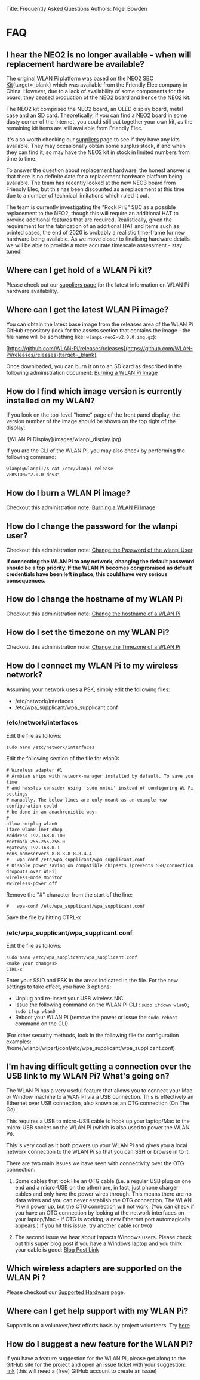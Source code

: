 Title: Frequently Asked Questions
Authors: Nigel Bowden

# FAQ

## I hear the NEO2 is no longer available - when will replacement hardware be available?

The original WLAN Pi platform was based on the [NEO2 SBC Kit][Friendlyarm]{target=_blank} which was available from the Friendly Elec company in China. However, due to a lack of availability of some components for the board, they ceased production of the NEO2 board and hence the NEO2 kit. 

The NEO2 kit comprised the NEO2 board, an OLED display board, metal case and an SD card. Theoretically, if you can find a NEO2 board in some dusty corner of the Internet, you could still put together your own kit, as the remaining kit items are still available from Friendly Elec. 

It's also worth checking our [suppliers][suppliers] page to see if they have any kits available. They may occasionally obtain some surplus stock, if and when they can find it, so may have the NEO2 kit in stock in limited numbers from time to time.

To answer the question about replacement hardware, the honest answer is that there is no definite date for a replacement hardware platform being available. The team has recently looked at the new NEO3 board from Friendly Elec, but this has been discounted as a replacement at this time due to a number of technical limitations which ruled it out.

The team is currently investigating the "Rock Pi E" SBC as a possible replacement to the NEO2, though this will require an additional HAT to provide additional features that are required. Realistically, given the requirement for the fabrication of an additional HAT and items such as printed cases, the end of 2020 is probably a realistic time-frame for new hardware being available. As we move closer to finalising hardware details, we will be able to provide a more accurate timescale assessment - stay tuned! 


## Where can I get hold of a WLAN Pi kit?

Please check out our [suppliers page][suppliers] for the latest information on WLAN Pi hardware availability.

## Where can I get the latest WLAN Pi image?

You can obtain the latest base image from the releases area of the WLAN Pi GitHub repository (look for the assets section that contains the image - the file name will be something like: ```wlanpi-neo2-v2.0.0.img.gz```):

[https://github.com/WLAN-Pi/releases/releases](https://github.com/WLAN-Pi/releases/releases){target=_blank}

Once downloaded, you can burn it on to an SD card as described in the following administration document: [Burning a WLAN Pi Image][burn_image]

## How do I find which image version is currently installed on my WLAN?

If you look on the top-level "home" page of the front panel display, the version number of the image should be shown on the top right of the display:
<div>![WLAN Pi Display](images/wlanpi_display.jpg)</div>

If you are the CLI of the WLAN Pi, you may also check by performing the following command:

```
wlanpi@wlanpi:/$ cat /etc/wlanpi-release
VERSION="2.0.0-dev3"
```

## How do I burn a WLAN Pi image?

Checkout this administration note: [Burning a WLAN Pi Image][burn_image]

## How do I change the password for the wlanpi user?

Checkout this administration note: [Change the Password of the wlanpi User][change_pwd]

**If connecting the WLAN Pi to any network, changing the default password should be a top priority. If the WLAN Pi becomes compromised as default credentials have been left in place, this could have very serious consequences.**


## How do I change the hostname of my WLAN Pi

Checkout this administration note: [Change the hostname of a WLAN Pi][hostname]


## How do I set the timezone on my WLAN Pi?

Checkout this administration note: [Change the Timezone of a WLAN Pi][timezone]


## How do I connect my WLAN Pi to my wireless network?

Assuming your network uses a PSK, simply edit the following files:

- /etc/network/interfaces
- /etc/wpa_supplicant/wpa_supplicant.conf


### /etc/network/interfaces 

Edit the file as follows:

```
sudo nano /etc/network/interfaces
```

Edit the following section of the file for wlan0:

```
# Wireless adapter #1
# Armbian ships with network-manager installed by default. To save you time
# and hassles consider using 'sudo nmtui' instead of configuring Wi-Fi settings
# manually. The below lines are only meant as an example how configuration could
# be done in an anachronistic way:
#
allow-hotplug wlan0
iface wlan0 inet dhcp
#address 192.168.0.100
#netmask 255.255.255.0
#gateway 192.168.0.1
#dns-nameservers 8.8.8.8 8.8.4.4
#   wpa-conf /etc/wpa_supplicant/wpa_supplicant.conf
# Disable power saving on compatible chipsets (prevents SSH/connection dropouts over WiFi)
wireless-mode Monitor
#wireless-power off
```

Remove the "#" character from the start of the line:

```
#   wpa-conf /etc/wpa_supplicant/wpa_supplicant.conf
```

Save the file by hitting CTRL-x

### /etc/wpa_supplicant/wpa_supplicant.conf

Edit the file as follows:

```
sudo nano /etc/wpa_supplicant/wpa_supplicant.conf
<make your changes>
CTRL-x
```
Enter your SSID and PSK in the areas indicated in the file. For the new settings to take effect, you have 3 options:

* Unplug and re-insert your USB wireless NIC
* Issue the following command on the WLAN Pi CLI : ```sudo ifdown wlan0; sudo ifup wlan0```
* Reboot your WLAN Pi (remove the power or issue the ```sudo reboot``` command on the CLI) 

(For other security methods, look in the following file for configuration examples: /home/wlanpi/wiperf/conf/etc/wpa_supplicant/wpa_supplicant.conf)

## I'm having difficult getting a connection over the USB link to my WLAN Pi? What's going on?

The WLAN Pi has a very useful feature that allows you to connect your Mac or Window machine to a WAN Pi via a USB connection. This is effectively an Ethernet over USB connection, also known as an OTG connection (On The Go).

This requires a USB to micro-USB cable to hook up your laptop/Mac to the micro-USB socket on the WLAN Pi (which is also used to power the WLAN Pi).

This is very cool as it both powers up your WLAN Pi and gives you a local network connection to the WLAN Pi so that you can SSH or browse in to it.

There are two main issues we have seen with connectivity over the OTG connection:

1. Some cables that look like an OTG cable (i.e. a regular USB plug on one end and a micro-USB on the other) are, in fact, just phone charger cables and only have the power wires through. This means there are no data wires and you can never establish the OTG connection. The WLAN Pi will power up, but the OTG connection will not work. (You can check if you have an OTG connection by looking at the network interfaces on your laptop/Mac - if OTG is working, a new Ethernet port automagically appears.) 
If you hit this issue, try another cable (or two)

2. The second issue we hear about impacts Windows users. Please check out this super blog post if you have a Windows laptop and you think your cable is good: [Blog Post Link][Win10_Host_Issue]

## Which wireless adapters are supported on the WLAN Pi ?

Please checkout our [Supported Hardware][supported_hardware] page.

## Where can I get help support with my WLAN Pi?

Support is on a volunteer/best efforts basis by project volunteers. Try [here][support]

## How do I suggest a new feature for the WLAN Pi?

If you have a feature suggestion for the WLAN Pi, please get along to the GitHub site for the project and open an issue ticket with your suggestion: [link][suggestions] (this will need a (free) GitHub account to create an issue)

<!-- Link list -->
[support]: support.md
[suppliers]: suppliers.md
[wlanpi_releases]: https://github.com/WLAN-Pi/wlanpi/releases
[burn_image]: https://youtu.be/sD4WlNyyWDs
[adapter_sheet]: https://docs.google.com/spreadsheets/d/1yAjO2vZuIfJ9BwI5cQ_qu72HpyEuETj4Zd7bWBnskDM/edit#gid=0
[suggestions]: https://github.com/WLAN-Pi/wlanpi/issues
[Win10_Host_Issue]: https://dutchwifigeek.blogspot.com/2019/10/using-wlan-pis-usb-host-interface-in.html
[burn_image]: admin/burn_image.md
[hostname]: admin/hostname.md
[change_pwd]: admin/change_pwd.md
[timezone]: admin/timezone.md
[Friendlyarm]: https://www.friendlyarm.com/index.php?route=product/product&product_id=189
[supported_hardware]: supported_hardware.md#wireless-adapters
